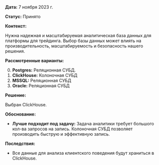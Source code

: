 
**Дата:** 7 ноября 2023 г.

**Статус:** Принято

**Контекст:**

Нужна надежная и масштабируемая аналитическая база данных для платформы для трейдинга. Выбор базы данных может влиять на производительность, масштабируемость и безопасность нашего решения.

**Рассмотренные варианты:**

0. **Postgres:** Реляционная СУБД.
1. **ClickHouse:** Колоночная СУБД
2. **MSSQL:** Реляционная СУБД
3. **Oracle:** Реляционная СУБД 

**Решение:**

Выбран ClickHouse.

**Обоснование:**

- **Лучше подходит под задачу:** Задача аналитики требует большого кол-ва запросов на запись. Колоночная СУБД позволяет производить быструю и эффективную запись.
  
**Последствия:**

- Все данные для анализа клиентского поведения будут храниться в ClickHouse.
